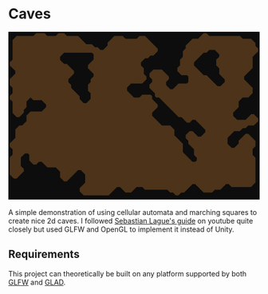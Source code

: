 # Caves

![Caves Screenshot](/image.png)

A simple demonstration of using cellular automata and marching squares to create nice 2d caves. I followed [Sebastian Lague's guide](https://www.youtube.com/watch?v=v7yyZZjF1z4) on youtube quite closely but used GLFW and OpenGL to implement it instead of Unity.

## Requirements

This project can theoretically be built on any platform supported by both [GLFW](https://www.github.com/glfw/glfw) and [GLAD](https://www.github.com/Dav1dde/glad).